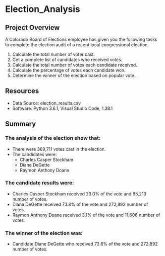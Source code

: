 # Election_Analysis

## Project Overview
A Colorado Board of Elections employee has given you the following tasks to complete the election audit of a recent local congressional election.

1. Calculate the total number of voter cast.
2. Get a complete list of candidates who received votes.
3. Calculate the total number of votes each candidate received.
4. Calculate the percentage of votes each candidate won.
5. Determine the winner of the election based on popular vote.

## Resources
- Data Source: election_results.csv
- Software: Python 3.6.1, Visual Studio Code, 1.38.1

## Summary
### The analysis of the election show that:
- There were 369,711 votes cast in the election.
- The candidates were:
  - Charles Casper Stockham
  - Diane DeGette
  - Raymon Anthony Doane
### The candidate results were:
  - Charles Casper Stockham received 23.0% of the vote and 85,213 number of votes.
  - Diana DeGette received 73.8% of the vote and 272,892 number of votes.
  - Raymon Anthony Doane received 3.1% of the vote and 11,606 number of votes.
### The winner of the election was:
  - Candidate Diane DeGette who received 73.8% of the vote and 272,892 number of votes.
